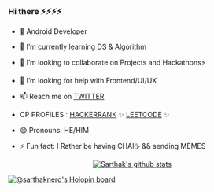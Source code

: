 ### Hi there ⚡⚡⚡⚡



- 🧏 Android Developer 

- 🌱 I’m currently learning DS & Algorithm 

- 👯 I’m looking to collaborate on Projects and Hackathons⚡

- 🤔 I’m looking for help with Frontend/UI/UX

- 📫 Reach me on [TWITTER](https://twitter.com/SARTHAKNERD)

-  CP PROFILES :
[HACKERRANK](https://www.hackerrank.com/sarthaknerd) ✨
[LEETCODE](https://leetcode.com/sarthakwithranjan/) ✨
 
- 😄 Pronouns: HE/HIM 

- ⚡ Fun fact: I Rather be having CHAI☕ && sending MEMES 

<p align="center">
  <a href="https://github.com/sarthaknerd"><img src="https://github-readme-stats.vercel.app/api?username=sarthaknerd&hide_border=true&show_icons=true" alt="Sarthak's github stats"></a>
</p>


[![@sarthaknerd's Holopin board](https://holopin.me/sarthaknerd)](https://holopin.io/@sarthaknerd)




